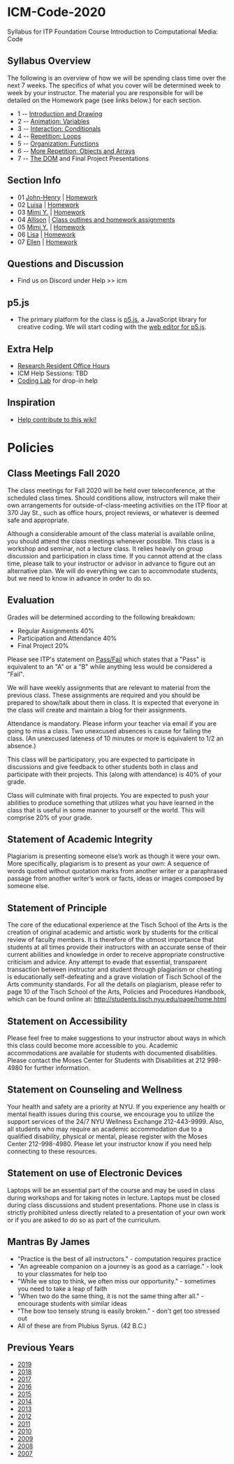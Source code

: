 # ICM-Code-2020
Syllabus for ITP Foundation Course Introduction to Computational Media: Code

## Syllabus Overview
The following is an overview of how we will be spending class time over the next 7 weeks. The specifics of what you cover will be determined week to week by your instructor. The material you are responsible for will be detailed on the Homework page (see links below.) for each section.
* 1 -- [Introduction and Drawing](weeks/01_intro.md)
* 2 -- [Animation: Variables](weeks/02_animation.md)
* 3 -- [Interaction: Conditionals](weeks/03_interaction.md)
* 4 -- [Repetition: Loops](weeks/04_loops.md)
* 5 -- [Organization: Functions](weeks/05_functions.md)
* 6 -- [More Repetition: Objects and Arrays](weeks/06_objects.md)
* 7 -- [The DOM](weeks/07_dom.md) and Final Project Presentations

## Section Info
* 01 [John-Henry](sections/01_JohnHenry.md) | [Homework](https://github.com/ITPNYU/ICM-2020-Code/wiki/Homework-John-Henry)
* 02 [Luisa](sections/02_Luisa.md) | [Homework](https://github.com/ITPNYU/ICM-2020-Code/wiki/Homework-Luisa)
* 03 [Mimi Y.](sections/03_MimiY.md) | [Homework](https://github.com/ITPNYU/ICM-2020-Code/wiki/Homework-MimiY-03)
* 04 [Allison](sections/04_Allison.md) | [Class outlines and homework assignments](https://github.com/ITPNYU/ICM-2020-Code/wiki/Homework-Allison)
* 05 [Mimi Y.](sections/05_MimiY.md) | [Homework](https://github.com/ITPNYU/ICM-2020-Code/wiki/Homework-MimiY-05)
* 06 [Lisa](sections/06_Lisa.md) | [Homework](https://github.com/ITPNYU/ICM-2020-Code/wiki/Homework-Lisa)
* 07 [Ellen](sections/07_Ellen.md) | [Homework](https://github.com/ITPNYU/ICM-2020-Code/wiki/Homework-Ellen)

## Questions and Discussion
- Find us on Discord under Help >> icm

## p5.js
- The primary platform for the class is [p5.js](http://www.p5js.org/), a JavaScript library for creative coding.  We will start coding with the [web editor for p5.js](https://alpha.editor.p5js.org/).

## Extra Help
- [Research Resident Office Hours](https://itp.nyu.edu/help/in-person-help/office-hours/)
- ICM Help Sessions: TBD
- [Coding Lab](https://itp.nyu.edu/help/in-person-help/coding-lab/) for drop-in help

## Inspiration
- [Help contribute to this wiki!](https://github.com/ITPNYU/ICM-2020-Code/wiki/Inspiration)

# Policies

## Class Meetings Fall 2020

The class meetings for Fall 2020 will be held over teleconference, at the scheduled class times. Should conditions allow, instructors will make their own arrangements for outside-of-class-meeting activities on the ITP floor at 370 Jay St., such as office hours, project reviews, or whatever is deemed safe and appropriate.

Although a considerable amount of the class material is available online, you should attend the class meetings whenever possible. This class is a workshop and seminar, not a lecture class. It relies heavily on group discussion and participation in class time. If you cannot attend at the class time, please talk to your instructor or advisor in advance to figure out an alternative plan. We will do everything we can to accommodate students, but we need to know in advance in order to do so.

## Evaluation

Grades will be determined according to the following breakdown:
* Regular Assignments 40%
* Participation and Attendance 40%
* Final Project 20%

Please see ITP's statement on [Pass/Fail](http://help.itp.nyu.edu/academic-policies/pass-fail) which states that a "Pass" is equivalent to an "A" or a "B" while anything less would be considered a "Fail".

We will have weekly assignments that are relevant to material from the previous class. These assignments are required and you should be prepared to show/talk about them in class. It is expected that everyone in the class will create and maintain a blog for their assignments.

Attendance is mandatory. Please inform your teacher via email if you are going to miss a class. Two unexcused absences is cause for failing the class. (An unexcused lateness of 10 minutes or more is equivalent to 1/2 an absence.)

This class will be participatory, you are expected to participate in discussions and give feedback to other students both in class and participate with their projects. This (along with attendance) is 40% of your grade.

Class will culminate with final projects. You are expected to push your abilities to produce something that utilizes what you have learned in the class that is useful in some manner to yourself or the world. This will comprise 20% of your grade.

## Statement of Academic Integrity

Plagiarism is presenting someone else’s work as though it were your own. More specifically, plagiarism is to present as your own: A sequence of words quoted without quotation marks from another writer or a paraphrased passage from another writer’s work or facts, ideas or images composed by someone else.

## Statement of Principle

The core of the educational experience at the Tisch School of the Arts is the creation of original academic and artistic work by students for the critical review of faculty members.  It is therefore of the utmost importance that students at all times provide their instructors with an accurate sense of their current abilities and knowledge in order to receive appropriate constructive criticism and advice.  Any attempt to evade that essential, transparent transaction between instructor and student through plagiarism or cheating is educationally self-defeating and a grave violation of Tisch School of the Arts community standards.  For all the details on plagiarism, please refer to page 10 of the Tisch School of the Arts, Policies and Procedures Handbook, which can be found online at: http://students.tisch.nyu.edu/page/home.html

## Statement on Accessibility

Please feel free to make suggestions to your instructor about ways in which this class could become more accessible to you.  Academic accommodations are available for students with documented disabilities. Please contact the Moses Center for Students with Disabilities at 212 998-4980 for further information.

## Statement on Counseling and Wellness

Your health and safety are a priority at NYU. If you experience any health or mental health issues during this course, we encourage you to utilize the support services of the 24/7 NYU Wellness Exchange 212-443-9999. Also, all students who may require an academic accommodation due to a qualified disability, physical or mental, please register with the Moses Center 212-998-4980. Please let your instructor know if you need help connecting to these resources.

## Statement on use of Electronic Devices

Laptops will be an essential part of the course and may be used in class during workshops and for taking notes in lecture. Laptops must be closed during class discussions and student presentations.  Phone use in class is strictly prohibited unless directly related to a presentation of your own work or if you are asked to do so as part of the curriculum.

Mantras By James
----------------
- "Practice is the best of all instructors." - computation requires practice
- "An agreeable companion on a journey is as good as a carriage." - look to your classmates for help too
- "While we stop to think, we often miss our opportunity." - sometimes you need to take a leap of faith
- "When two do the same thing, it is not the same thing after all." - encourage students with similar ideas
- "The bow too tensely strung is easily broken." - don't get too stressed out
- All of these are from Plubius Syrus. (42 B.C.)

Previous Years
--------------
- [2019](https://github.com/ITPNYU/ICM-2019-Code/)
- [2018](https://github.com/ITPNYU/ICM-2018/)
- [2017](https://github.com/ITPNYU/ICM-2017/)
- [2016](https://github.com/ITPNYU/ICM-2016/)
- [2015](https://github.com/ITPNYU/ICM-2015/)
- [2014](https://github.com/ITPNYU/ICM-2014/)
- [2013](https://github.com/ITPNYU/ICM-2013/)
- [2012](http://itp.nyu.edu/varwiki/Syllabus/ICM-All-F12)
- [2011](http://itp.nyu.edu/varwiki/Syllabus/ICM-All-F11)
- [2010](http://itp.nyu.edu/varwiki/Syllabus/ICM-All-F10)
- [2009](http://itp.nyu.edu/varwiki/Syllabus/ICM-All-F09)
- [2008](http://itp.nyu.edu/varwiki/Syllabus/ICM-All-F08)
- [2007](http://itp.nyu.edu/varwiki/Syllabus/ICM-All-F07)
